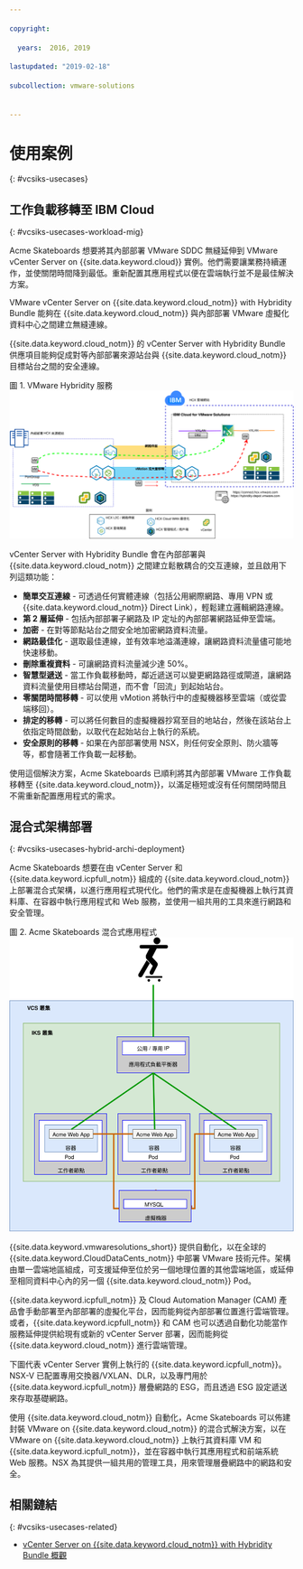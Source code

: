 ```yaml
---

copyright:

  years:  2016, 2019

lastupdated: "2019-02-18"

subcollection: vmware-solutions


---
```


# 使用案例
{: #vcsiks-usecases}

## 工作負載移轉至 IBM Cloud
{: #vcsiks-usecases-workload-mig}

Acme Skateboards 想要將其內部部署 VMware SDDC 無縫延伸到 VMware vCenter Server on {{site.data.keyword.cloud}} 實例。他們需要讓業務持續運作，並使關閉時間降到最低。重新配置其應用程式以便在雲端執行並不是最佳解決方案。

VMware vCenter Server on {{site.data.keyword.cloud_notm}} with Hybridity Bundle 能夠在 {{site.data.keyword.cloud_notm}} 與內部部署 VMware 虛擬化資料中心之間建立無縫連線。

{{site.data.keyword.cloud_notm}} 的 vCenter Server with Hybridity Bundle 供應項目能夠促成對等內部部署來源站台與 {{site.data.keyword.cloud_notm}} 目標站台之間的安全連線。

圖 1. VMware Hybridity 服務
![VMware Hybrid Cloud Extension Services](vcsiks-hcx.svg)

vCenter Server with Hybridity Bundle 會在內部部署與 {{site.data.keyword.cloud_notm}} 之間建立鬆散耦合的交互連線，並且啟用下列這類功能：
- **簡單交互連線** - 可透過任何實體連線（包括公用網際網路、專用 VPN 或 {{site.data.keyword.cloud_notm}} Direct Link），輕鬆建立邏輯網路連線。
- **第 2 層延伸** - 包括內部部署子網路及 IP 定址的內部部署網路延伸至雲端。
- **加密** - 在對等節點站台之間安全地加密網路資料流量。
- **網路最佳化** - 選取最佳連線，並有效率地溢滿連線，讓網路資料流量儘可能地快速移動。
- **刪除重複資料** - 可讓網路資料流量減少達 50%。
- **智慧型遞送** - 當工作負載移動時，鄰近遞送可以變更網路路徑或閘道，讓網路資料流量使用目標站台閘道，而不會「回流」到起始站台。
- **零關閉時間移轉** - 可以使用 vMotion 將執行中的虛擬機器移至雲端（或從雲端移回）。
- **排定的移轉** - 可以將任何數目的虛擬機器抄寫至目的地站台，然後在該站台上依指定時間啟動，以取代在起始站台上執行的系統。
- **安全原則的移轉** - 如果在內部部署使用 NSX，則任何安全原則、防火牆等等，都會隨著工作負載一起移動。

使用這個解決方案，Acme Skateboards 已順利將其內部部署 VMware 工作負載移轉至 {{site.data.keyword.cloud_notm}}，以滿足極短或沒有任何關閉時間且不需重新配置應用程式的需求。

## 混合式架構部署
{: #vcsiks-usecases-hybrid-archi-deployment}

Acme Skateboards 想要在由 vCenter Server 和 {{site.data.keyword.icpfull_notm}} 組成的 {{site.data.keyword.cloud_notm}} 上部署混合式架構，以進行應用程式現代化。他們的需求是在虛擬機器上執行其資料庫、在容器中執行應用程式和 Web 服務，並使用一組共用的工具來進行網路和安全管理。

圖 2. Acme Skateboards 混合式應用程式
![Acme Skateboards 混合式應用程式圖](vcsiks-acme-app-arch.svg)

{{site.data.keyword.vmwaresolutions_short}} 提供自動化，以在全球的 {{site.data.keyword.CloudDataCents_notm}} 中部署 VMware 技術元件。架構由單一雲端地區組成，可支援延伸至位於另一個地理位置的其他雲端地區，或延伸至相同資料中心內的另一個 {{site.data.keyword.cloud_notm}} Pod。

{{site.data.keyword.icpfull_notm}} 及 Cloud Automation Manager (CAM) 產品會手動部署至內部部署的虛擬化平台，因而能夠從內部部署位置進行雲端管理。或者，{{site.data.keyword.icpfull_notm}} 和 CAM 也可以透過自動化功能當作服務延伸提供給現有或新的 vCenter Server 部署，因而能夠從 {{site.data.keyword.cloud_notm}} 進行雲端管理。

下圖代表 vCenter Server 實例上執行的 {{site.data.keyword.icpfull_notm}}。NSX-V 已配置專用交換器/VXLAN、DLR，以及專門用於 {{site.data.keyword.icpfull_notm}} 層疊網路的 ESG，而且透過 ESG 設定遞送來存取基礎網路。

使用 {{site.data.keyword.cloud_notm}} 自動化，Acme Skateboards 可以佈建封裝 VMware on {{site.data.keyword.cloud_notm}} 的混合式解決方案，以在 VMware on {{site.data.keyword.cloud_notm}} 上執行其資料庫 VM 和 {{site.data.keyword.icpfull_notm}}，並在容器中執行其應用程式和前端系統 Web 服務。NSX 為其提供一組共用的管理工具，用來管理層疊網路中的網路和安全。

## 相關鏈結
{: #vcsiks-usecases-related}

* [vCenter Server on {{site.data.keyword.cloud_notm}} with Hybridity Bundle 概觀](/docs/services/vmwaresolutions/archiref/vcs?topic=vmware-solutions-vcs-hybridity-intro)
